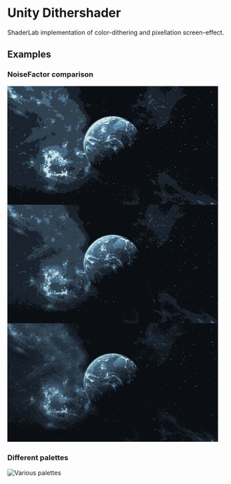 # Unity Dithershader
ShaderLab implementation of color-dithering and pixellation screen-effect. 

## Examples
### NoiseFactor comparison
![Noise Factor comparison](https://github.com/anhede/unity-dithershader/blob/main/combine_images.png)

### Different palettes
![Various palettes](https://github.com/anhede/unity-dithershader/blob/main/combine_images.png(1))
